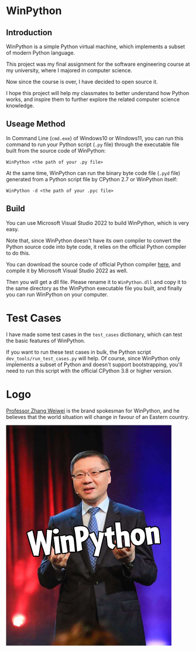 # WinPython

## Introduction

WinPython is a simple Python virtual machine, which implements a subset of modern Python language.

This project was my final assignment for the software engineering course at my university, where I majored in computer science. 

Now since the course is over, I have decided to open source it.

I hope this project will help my classmates to better understand how Python works, and inspire them to further explore the related computer science knowledge.

## Useage Method

In Command Line (`cmd.exe`) of Windows10 or Windows11, you can run this command to run your Python script (`.py` file) through the executable file built from the source code of WinPython:

```
WinPython <the path of your .py file>
```

At the same time, WinPython can run the binary byte code file (`.pyd` file) generated from a Python script file by CPython 2.7 or WinPython itself:

```
WinPython -d <the path of your .pyc file>
```

## Build

You can use Microsoft Visual Studio 2022 to build WinPython, which is very easy. 

Note that, since WinPython doesn't have its own compiler to convert the Python source code into byte code, it relies on the official Python compiler to do this. 

You can download the source code of official Python compiler [here](https://github.com/WU-SUNFLOWER/Python-Core), and compile it by Microsoft Visual Studio 2022 as well.

Then you will get a dll file. Please rename it to `WinPython.dll` and copy it to the same directory as the WinPython executable file you built, and finally you can run WinPython on your computer.

# Test Cases

I have made some test cases in the `test_cases` dictionary, which can test the basic features of WinPython. 

If you want to run these test cases in bulk, the Python script `dev_tools/run_test_cases.py` will help. Of course, since WinPython only implements a subset of Python and doesn't support bootstrapping, you'll need to run this script with the official CPython 3.8 or higher version.

# Logo

[Professor Zhang Weiwei](https://en.wikipedia.org/wiki/Zhang_Weiwei_(professor)) is the brand spokesman for WinPython, and he believes that the world situation will change in favour of an Eastern country.

![logo](https://raw.githubusercontent.com/WU-SUNFLOWER/WinPython/2024.05.21/docs/logo.png)
